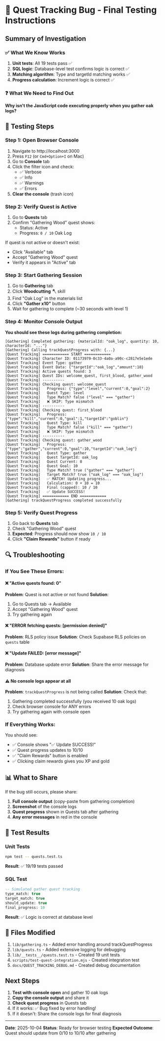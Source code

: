 # 🐛 Quest Tracking Bug - Final Testing Instructions

## Summary of Investigation

### ✅ What We Know Works
1. **Unit tests**: All 19 tests pass ✅
2. **SQL logic**: Database-level test confirms logic is correct ✅
3. **Matching algorithm**: Type and targetId matching works ✅
4. **Progress calculation**: Increment logic is correct ✅

### ❓ What We Need to Find Out
**Why isn't the JavaScript code executing properly when you gather oak logs?**

## 🧪 Testing Steps

### Step 1: Open Browser Console
1. Navigate to http://localhost:3000
2. Press `F12` (or `Cmd+Option+I` on Mac)
3. Go to **Console** tab
4. Click the filter icon and check:
   - ✅ Verbose
   - ✅ Info
   - ✅ Warnings
   - ✅ Errors
5. **Clear the console** (trash icon)

### Step 2: Verify Quest is Active
1. Go to **Quests** tab
2. Confirm "Gathering Wood" quest shows:
   - Status: Active
   - Progress: `0 / 10` Oak Log

If quest is not active or doesn't exist:
- Click "Available" tab
- Accept "Gathering Wood" quest
- Verify it appears in "Active" tab

### Step 3: Start Gathering Session
1. Go to **Gathering** tab
2. Click **Woodcutting** 🪓 skill
3. Find "Oak Log" in the materials list
4. Click **"Gather x10"** button
5. Wait for gathering to complete (~30 seconds with level 1)

### Step 4: Monitor Console Output

**You should see these logs during gathering completion:**

```
[Gathering] Completed gathering: {materialId: "oak_log", quantity: 10, characterId: "..."}
[Gathering] Calling trackQuestProgress with: {...}
[Quest Tracking] ============ START ============
[Quest Tracking] Character ID: 01173979-0c33-4a0a-a90c-c2817e5e1ede
[Quest Tracking] Event Type: gather
[Quest Tracking] Event Data: {"targetId":"oak_log","amount":10}
[Quest Tracking] Active quests found: 3
[Quest Tracking] Quest IDs: welcome_quest, first_blood, gather_wood
[Quest Tracking] ----------
[Quest Tracking] Checking quest: welcome_quest
[Quest Tracking]   Progress: {"type":"level","current":0,"goal":2}
[Quest Tracking]   Quest Type: level
[Quest Tracking]   Type Match? false ("level" === "gather")
[Quest Tracking]   ❌ SKIP: Type mismatch
[Quest Tracking] ----------
[Quest Tracking] Checking quest: first_blood
[Quest Tracking]   Progress: {"type":"kill","current":0,"goal":1,"targetId":"goblin"}
[Quest Tracking]   Quest Type: kill
[Quest Tracking]   Type Match? false ("kill" === "gather")
[Quest Tracking]   ❌ SKIP: Type mismatch
[Quest Tracking] ----------
[Quest Tracking] Checking quest: gather_wood
[Quest Tracking]   Progress: {"type":"gather","current":0,"goal":10,"targetId":"oak_log"}
[Quest Tracking]   Quest Type: gather
[Quest Tracking]   Quest TargetId: oak_log
[Quest Tracking]   Quest Current: 0
[Quest Tracking]   Quest Goal: 10
[Quest Tracking]   Type Match? true ("gather" === "gather")
[Quest Tracking]   Target Match? true ("oak_log" === "oak_log")
[Quest Tracking]   ✅ MATCH! Updating progress...
[Quest Tracking]   Calculation: 0 + 10 = 10
[Quest Tracking]   Final (capped): 10 / 10
[Quest Tracking]   ✅ Update SUCCESS!
[Quest Tracking] ============ END ============
[Gathering] trackQuestProgress completed successfully
```

### Step 5: Verify Quest Progress
1. Go back to **Quests** tab
2. Check "Gathering Wood" quest
3. **Expected**: Progress should now show `10 / 10`
4. Click **"Claim Rewards"** button if ready

## 🔍 Troubleshooting

### If You See These Errors:

#### ❌ "Active quests found: 0"
**Problem**: Quest is not active or not found
**Solution**:
1. Go to Quests tab → Available
2. Accept "Gathering Wood" quest
3. Try gathering again

#### ❌ "ERROR fetching quests: [permission denied]"
**Problem**: RLS policy issue
**Solution**: Check Supabase RLS policies on `quests` table

#### ❌ "Update FAILED: [error message]"
**Problem**: Database update error
**Solution**: Share the error message for diagnosis

#### ⚠️ No console logs appear at all
**Problem**: `trackQuestProgress` is not being called
**Solution**: Check that:
1. Gathering completed successfully (you received 10 oak logs)
2. Check browser console for ANY errors
3. Try gathering again with console open

### If Everything Works:
You should see:
- ✅ Console shows "✅ Update SUCCESS!"
- ✅ Quest progress updates to 10/10
- ✅ "Claim Rewards" button is enabled
- ✅ Clicking claim rewards gives you XP and gold

## 📊 What to Share

If the bug still occurs, please share:

1. **Full console output** (copy-paste from gathering completion)
2. **Screenshot** of the console logs
3. **Quest progress** shown in Quests tab after gathering
4. **Any error messages** in red in the console

## 🧪 Test Results

### Unit Tests
```bash
npm test -- quests.test.ts
```
**Result**: ✅ 19/19 tests passed

### SQL Test
```sql
-- Simulated gather quest tracking
type_match: true
target_match: true
should_update: true
final_progress: 10
```
**Result**: ✅ Logic is correct at database level

## 📁 Files Modified

1. `lib/gathering.ts` - Added error handling around trackQuestProgress
2. `lib/quests.ts` - Added extensive logging for debugging
3. `lib/__tests__/quests.test.ts` - Created 19 unit tests
4. `scripts/test-quest-integration.mjs` - Created integration test
5. `docs/QUEST_TRACKING_DEBUG.md` - Created debug documentation

## Next Steps

1. **Test with console open** and gather 10 oak logs
2. **Copy the console output** and share it
3. **Check quest progress** in Quests tab
4. If it works: ✅ Bug fixed by error handling!
5. If it doesn't: Share the console logs for final diagnosis

---

**Date**: 2025-10-04
**Status**: Ready for browser testing
**Expected Outcome**: Quest should update from 0/10 to 10/10 after gathering
